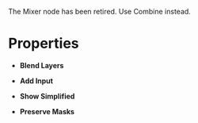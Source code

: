 


The Mixer node has been retired. Use Combine instead.



# Properties

- **Blend Layers**  
  
- **Add Input**  
  
- **Show Simplified**  
  
- **Preserve Masks**  
  



